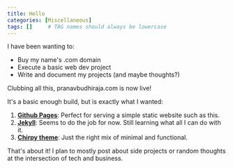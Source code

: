 ```yaml
---
title: Hello
categories: [Miscellaneous]
tags: []     # TAG names should always be lowercase
---
```


I have been wanting to:
* Buy my name's .com domain
* Execute a basic web dev project
* Write and document my projects (and maybe thoughts?)

Clubbing all this, pranavbudhiraja.com is now live!

It's a basic enough build, but is exactly what I wanted:

1. **[Github Pages](https://pages.github.com/)**: Perfect for serving a simple static website such as this. 
2. **[Jekyll](https://jekyllrb.com/)**: Seems to do the job for now. Still learning what all I can do with it.
3. **[Chirpy theme](https://github.com/cotes2020/jekyll-theme-chirpy)**: Just the right mix of minimal and functional.

That's about it! I plan to mostly post about side projects or random thoughts at the intersection of tech and business.